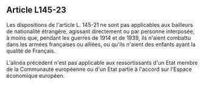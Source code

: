 Article L145-23
----
Les dispositions de l'article L. 145-21 ne sont pas applicables aux bailleurs de
nationalité étrangère, agissant directement ou par personne interposée, à moins
que, pendant les guerres de 1914 et de 1939, ils n'aient combattu dans les
armées françaises ou alliées, ou qu'ils n'aient des enfants ayant la qualité de
Français.

L'alinéa précédent n'est pas applicable aux ressortissants d'un Etat membre de
la Communauté européenne ou d'un Etat partie à l'accord sur l'Espace économique
européen.
